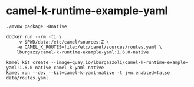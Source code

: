 # camel-k-runtime-example-yaml

```shell script
./mvnw package -Dnative

docker run --rm -ti \
    -v $PWD/data:/etc/camel/sources:Z \
    -e CAMEL_K_ROUTES=file:/etc/camel/sources/routes.yaml \
    lburgazz/camel-k-runtime-example-yaml:1.6.0-native
```

```shell script
kamel kit create --image=quay.io/lburgazzoli/camel-k-runtime-example-yaml:1.6.0-native camel-k-yaml-native
kamel run --dev --kit=camel-k-yaml-native -t jvm.enabled=false data/routes.yaml 
```